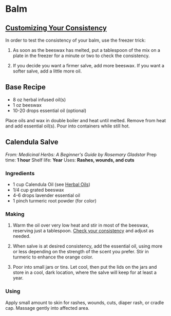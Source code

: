 # Balm

## [Customizing Your Consistency](#freezer-trick)
In order to test the consistency of your balm, use the freezer trick:
1. As soon as the beeswax has melted, put a tablespoon of the mix on a plate in the freezer for a minute or two to check the consistency.

2. If you decide you want a firmer salve, add more beeswax. If you want a softer salve, add a little more oil.

## Base Recipe
- 8 oz herbal infused oil(s)
- 1 oz beeswax
- 10-20 drops essential oil (optional)

Place oils and wax in double boiler and heat until melted. Remove from heat and add essential oil(s). Pour into containers while still hot.

## Calendula Salve
_From: Medicinal Herbs: A Beginner's Guide by Rosemary Gladstar_
Prep time: **1 hour**
Shelf life: **Year**
Uses: **Rashes, wounds, and cuts**

### Ingredients
- 1 cup Calendula Oil (see [Herbal Oils](Herbal-oils.md))
- 1/4 cup grated beeswax
- 4-6 drops lavender essential oil
- 1 pinch turmeric root powder (for color)

### Making
1. Warm the oil over very low heat and stir in most of the beeswax, reserving just a tablespoon. [Check your consistency](#freezer-trick) and adjust as needed.

2. When salve is at desired consistency, add the essential oil, using more or less depending on the strength of the scent you prefer. Stir in turmeric to enhance the orange color.

3. Poor into small jars or tins. Let cool, then put the lids on the jars and store in a cool, dark location, where the salve will keep for at least a year.


### Using
Apply small amount to skin for rashes, wounds, cuts, diaper rash, or cradle cap. Massage gently into affected area.

